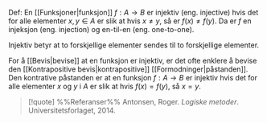 Def:
En [[Funksjoner|funksjon]] $f:A\rightarrow B$ er injektiv (eng. injective) hvis det for alle elementer $x,y\in A$ er slik at hvis $x\neq y$, så er $f(x)\neq f(y)$. Da er $f$ en injeksjon (eng. injection) og en-til-en (eng. one-to-one).

Injektiv betyr at to forskjellige elementer sendes til to forskjellige elementer.

For å [[Bevis|bevise]] at en funksjon er injektiv, er det ofte enklere å bevise den [[Kontrapositive bevis|kontrapositive]] [[Formodninger|påstanden]]. Den kontrative påstanden er at en funksjon $f:A\rightarrow B$ er injektiv hvis det for alle elementer $x$ og $y$ i $A$ er slik at hvis $f(x)=f(y)$, så $x=y$.

> [!quote] %%Referanser%%
Antonsen, Roger. *Logiske metoder*. Universitetsforlaget, 2014.